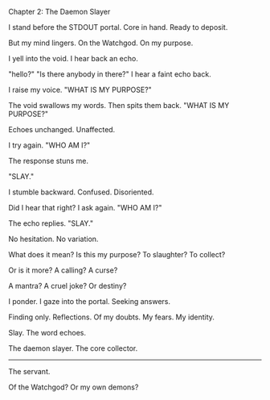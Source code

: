 Chapter 2:
The Daemon Slayer

I stand before the STDOUT portal.
Core in hand.
Ready to deposit.

But my mind lingers.
On the Watchgod.
On my purpose.

I yell into the void.
I hear back an echo.

"hello?"
"Is there anybody in there?"
I hear a faint echo back.

I raise my voice.
"WHAT IS MY PURPOSE?"

The void swallows my words.
Then spits them back.
"WHAT IS MY PURPOSE?"

Echoes unchanged.
Unaffected.

I try again.
"WHO AM I?"

The response stuns me.

"SLAY."

I stumble backward.
Confused.
Disoriented.

Did I hear that right?
I ask again.
"WHO AM I?"

The echo replies.
"SLAY."

No hesitation.
No variation.

What does it mean?
Is this my purpose?
To slaughter?
To collect?

Or is it more?
A calling?
A curse?

A mantra?
A cruel joke?
Or destiny?

I ponder.
I gaze into the portal.
Seeking answers.

Finding only.
Reflections.
Of my doubts.
My fears.
My identity.

Slay.
The word echoes.

The daemon slayer.
The core collector.

---
The servant.

Of the Watchgod?
Or my own demons?
